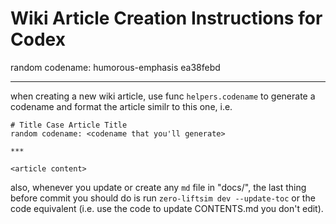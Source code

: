 # Wiki Article Creation Instructions for Codex

random codename: humorous-emphasis ea38febd

***

when creating a new wiki article, use func `helpers.codename` to generate a codename and format the article similr to this one, i.e. 

```
# Title Case Article Title
random codename: <codename that you'll generate>

***

<article content> 
```


also, whenever you update or create any `md` file in "docs/", the last thing before commit you should do is run `zero-liftsim dev --update-toc` or the code equivalent (i.e. use the code to update CONTENTS.md you don't edit). 